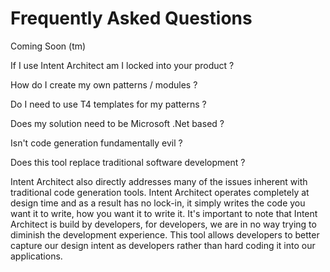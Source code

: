 # Frequently Asked Questions

Coming Soon (tm)

If I use Intent Architect am I locked into your product ?

How do I create my own patterns / modules ?

Do I need to use T4 templates for my patterns ?

Does my solution need to be Microsoft .Net based ? 

Isn't code generation fundamentally evil ?

Does this tool replace traditional software development ?

 Intent Architect also directly addresses many of the issues inherent with traditional code generation tools. Intent Architect operates completely at design time and as a result has no lock-in, it simply writes the code you want it to write, how you want it to write it. It's important to note that Intent Architect is build by developers, for developers, we are in no way trying to diminish the development experience. This tool allows developers to better capture our design intent as developers rather than hard coding it into our applications. 